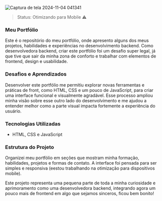![Captura de tela 2024-11-04 041341](https://github.com/user-attachments/assets/2ac3e6d9-35d2-40c0-92d2-150d73488821)

> Status: Otimizando para Mobile ⚠️

### Meu Portfólio

Este é o repositório do meu portfólio, onde apresento alguns dos meus projetos, habilidades e experiências no desenvolvimento backend. Como desenvolvedora backend, criar este portfólio foi um desafio super legal, já que tive que sair da minha zona de conforto e trabalhar com elementos de frontend, design e usabilidade.

### Desafios e Aprendizados

Desenvolver este portfólio me permitiu explorar novas ferramentas e práticas de front, como HTML, CSS e um pouco de JavaScript, para criar uma interface funcional e visualmente agradável. Esse processo ampliou minha visão sobre esse outro lado do desenvolvimento e me ajudou a entender melhor como a parte visual impacta fortemente a experiência do usuário.

### Tecnologias Utilizadas

- HTML, CSS e JavaScript

### Estrutura do Projeto

Organizei meu portfólio em seções que mostram minha formação, habilidades, projetos e formas de contato. A interface foi pensada para ser simples e responsiva (eestou trabalhando na otimização para dispositivos mobile).

Este projeto representa uma pequena parte de toda a minha curiosidade e aprimoramento como uma desenvolvedora backend, integrando agora um pouco mais de frontend em algo que sejamos sinceros, ficou bem bonito!
